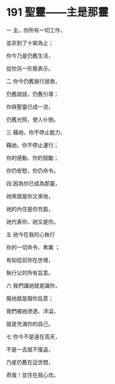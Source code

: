 # 191 聖靈——主是那靈

一 主，你所有一切工作，

並非到了十架為止；

你今乃是仍舊生活，

從你另一形態表示。

二 你今仍舊施行拯救，

仍舊說話，仍舊引導；

你與聖靈已成一流，

仍舊光照，使人仆倒。

三 藉祂，你不停止能力，

藉祂，你不停止運行；

你的感動、你的鼓勵；

你仍安慰，你仍命令。

四 因為你已成為那靈，

祂來就是你又來地，

祂的內住是你充盈，

祂代表你，祂又是你。

五 祂今在我的心執行

你的一切命令、希冀 ；

有如從前你在世境，

執行父的所有旨意。

六 我們識祂就是識你，

服祂就是服你旨意；

我們被祂滲透、洋溢，

就是充滿你的自己。

七 你今不是遠在高天，

不是一去就不復返，

乃是仍舊在這世間，

奇哉！並住在我心坎。

